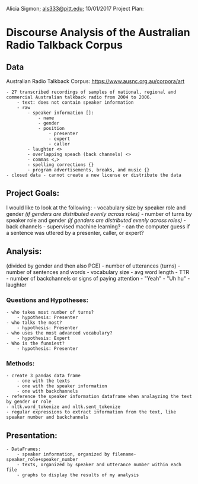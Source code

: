Alicia Sigmon; als333@pitt.edu; 10/01/2017
Project Plan:

# Discourse Analysis of the Australian Radio Talkback Corpus

## Data
Australian Radio Talkback Corpus: https://www.ausnc.org.au/corpora/art

	- 27 transcribed recordings of samples of national, regional and commercial Australian talkback radio from 2004 to 2006.
		- text: does not contain speaker information
		- raw
			- speaker information []: 
				- name
				- gender
				- position
					- presenter
					- expert
					- caller
			- laughter <>
			- overlapping speach (back channels) <>
			- commas <,>
			- spelling corrections {}
			- program advertisements, breaks, and music {}
	- closed data - cannot create a new license or distribute the data
 
## Project Goals:	
I would like to look at the following:
	- vocabulary size by speaker role and gender *(if genders are distributed evenly across roles)*
	- number of turns by speaker role and gender *(if genders are distributed evenly across roles)*
	- back channels
	- supervised machine learning?
		- can the computer guess if a sentence was uttered by a presenter, caller, or expert?

## Analysis:
(divided by gender and then also PCE)
	- number of utterances (turns) 
	- number of sentences and words
	- vocabulary size
		- avg word length
		- TTR
	- number of backchannels or signs of paying attention
		- "Yeah" 
		- "Uh hu" 
		- laughter

### Questions and Hypotheses:
	- who takes most number of turns? 
		- hypothesis: Presenter
	- who talks the most?	
		- hypothesis: Presenter
	- who uses the most advanced vocabulary? 
		- hypothesis: Expert
	- Who is the funniest?
		- hypothesis: Presenter
 
### Methods:
	- create 3 pandas data frame
		- one with the texts
		- one with the speaker information
		- one with backchannels
	- reference the speaker information dataframe when analayzing the text by gender or role
	- nltk.word_tokenize and nltk.sent_tokenize
	- regular expressions to extract information from the text, like speaker number and backchannels
	
## Presentation:
	- DataFrames:
		- speaker information, organized by filename-speaker_role+speaker_number
		- texts, organized by speaker and utterance number within each file
		- graphs to display the results of my analysis